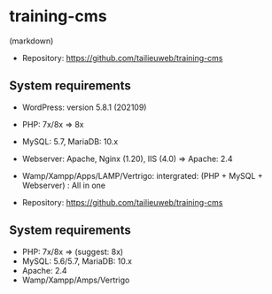 # training-cms

(markdown)

- Repository: https://github.com/tailieuweb/training-cms

## System requirements

- WordPress: version 5.8.1 (202109)
- PHP: 7x/8x => 8x
- MySQL: 5.7, MariaDB: 10.x
- Webserver: Apache, Nginx (1.20), IIS (4.0) => Apache: 2.4

- Wamp/Xampp/Apps/LAMP/Vertrigo: intergrated: (PHP + MySQL + Webserver) : All in one

- Repository: https://github.com/tailieuweb/training-cms

## System requirements

- PHP: 7x/8x => (suggest: 8x)
- MySQL: 5.6/5.7, MariaDB: 10.x
- Apache: 2.4
- Wamp/Xampp/Amps/Vertrigo
